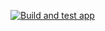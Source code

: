 [![Build and test app](https://github.com/black-redoc/treyo/actions/workflows/build.yml/badge.svg)](https://github.com/black-redoc/treyo/actions/workflows/build.yml)
